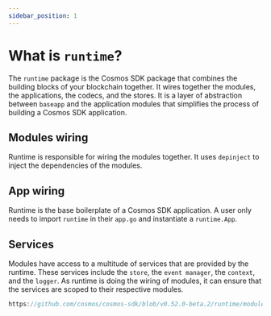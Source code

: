 ```yaml
---
sidebar_position: 1
---
```


# What is `runtime`?

The `runtime` package is the Cosmos SDK package that combines the building blocks of your blockchain together. It wires together the modules, the applications, the codecs, and the stores.
It is a layer of abstraction between `baseapp` and the application modules that simplifies the process of building a Cosmos SDK application.

## Modules wiring

Runtime is responsible for wiring the modules together. It uses `depinject` to inject the dependencies of the modules.

## App wiring

Runtime is the base boilerplate of a Cosmos SDK application.
A user only needs to import `runtime` in their `app.go` and instantiate a `runtime.App`.

## Services

Modules have access to a multitude of services that are provided by the runtime.
These services include the `store`, the `event manager`, the `context`, and the `logger`.
As runtime is doing the wiring of modules, it can ensure that the services are scoped to their respective modules.

```go reference
https://github.com/cosmos/cosmos-sdk/blob/v0.52.0-beta.2/runtime/module.go#L250-L279
```
